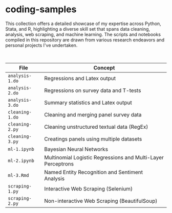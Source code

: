 # coding-samples
This collection offers a detailed showcase of my expertise across Python, Stata, and R, highlighting a diverse skill set that spans data cleaning, analysis, web scraping, and machine learning. The scripts and notebooks compiled in this repository are drawn from various research endeavors and personal projects I've undertaken.

<br>

| File                  |  Concept                                                      |
| --------------------- | ------------------------------------------------------------- |
| `analysis-1.do`       | Regressions and Latex output                                  |
| `analysis-2.do`       | Regressions on survey data and T-tests                        | 
| `analysis-3.do`       | Summary statistics and Latex output                           | 
| `cleaning-1.do`       | Cleaning and merging panel survey data                        | 
| `cleaning-2.py`       | Cleaning unstructured textual data (RegEx)                    | 
| `cleaning-3.py`       | Creatings panels using multiple datasets                      | 
| `ml-1.ipynb`          | Bayesian Neural Networks                                      | 
| `ml-2.ipynb`          | Multinomial Logistic Regressions and Multi-Layer Perceptrons  | 
| `ml-3.Rmd`            | Named Entity Recognition and Sentiment Analysis               | 
| `scraping-1.py`       | Interactive Web Scraping (Selenium)                           | 
| `scraping-2.py`       | Non-interactive Web Scraping (BeautifulSoup)                  | 